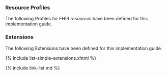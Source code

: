 
### Resource Profiles

The following Profiles for FHIR *resources* have been defined for this implementation guide.
<!-- {% raw %}
{% include list-simple-profiles.xhtml %}
{% endraw %}-->
### Extensions

The following Extensions have been defined for this implementation guide.

{% include list-simple-extensions.xhtml %}

{% include link-list.md %}

